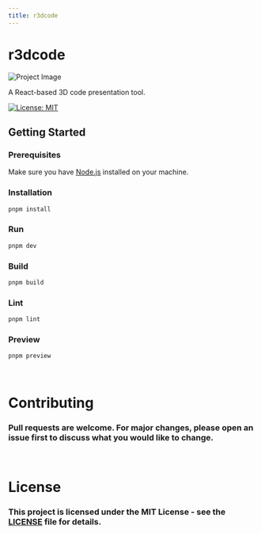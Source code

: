 ```yaml
---
title: r3dcode
---
```


# r3dcode

![Project Image](https://via.placeholder.com/800x400.png)

A React-based 3D code presentation tool.

[![License: MIT](https://img.shields.io/badge/License-MIT-yellow.svg)](https://opensource.org/licenses/MIT) &nbsp;

## Getting Started

### Prerequisites

Make sure you have [Node.js](https://nodejs.org/) installed on your machine.

### Installation

```bash
pnpm install
```

### Run

```bash
pnpm dev
```

### Build

```bash
pnpm build
```

### Lint

```bash
pnpm lint
```

### Preview

```bash
pnpm preview
```

&nbsp;

# Contributing

### Pull requests are welcome. For major changes, please open an issue first to discuss what you would like to change.

&nbsp;

# License

### This project is licensed under the MIT License - see the [LICENSE](https://opensource.org/licenses/MIT) file for details.
